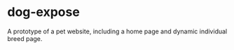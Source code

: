 # dog-expose
A prototype of a pet website, including a home page and dynamic individual breed page.
